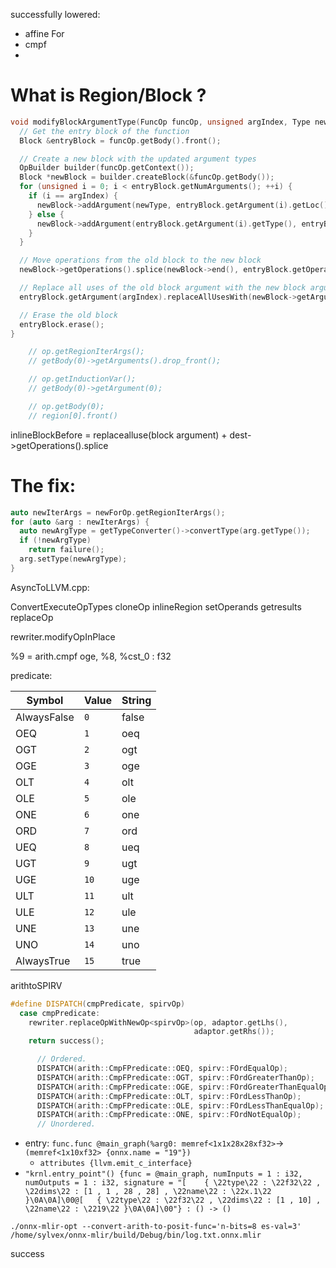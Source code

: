 successfully lowered:
- affine For
- cmpf
- 
# What is Region/Block ?

```cpp
void modifyBlockArgumentType(FuncOp funcOp, unsigned argIndex, Type newType) {
  // Get the entry block of the function
  Block &entryBlock = funcOp.getBody().front();

  // Create a new block with the updated argument types
  OpBuilder builder(funcOp.getContext());
  Block *newBlock = builder.createBlock(&funcOp.getBody());
  for (unsigned i = 0; i < entryBlock.getNumArguments(); ++i) {
    if (i == argIndex) {
      newBlock->addArgument(newType, entryBlock.getArgument(i).getLoc());
    } else {
      newBlock->addArgument(entryBlock.getArgument(i).getType(), entryBlock.getArgument(i).getLoc());
    }
  }

  // Move operations from the old block to the new block
  newBlock->getOperations().splice(newBlock->end(), entryBlock.getOperations());

  // Replace all uses of the old block argument with the new block argument
  entryBlock.getArgument(argIndex).replaceAllUsesWith(newBlock->getArgument(argIndex));

  // Erase the old block
  entryBlock.erase();
}
```

```cpp
    // op.getRegionIterArgs();
    // getBody(0)->getArguments().drop_front();

    // op.getInductionVar();
    // getBody(0)->getArgument(0);

    // op.getBody(0);
    // region[0].front()
```

inlineBlockBefore = replacealluse(block argument) + dest->getOperations().splice

# The fix:
```cpp
auto newIterArgs = newForOp.getRegionIterArgs();
for (auto &arg : newIterArgs) {
  auto newArgType = getTypeConverter()->convertType(arg.getType());
  if (!newArgType)
	return failure();
  arg.setType(newArgType);
}
```

AsyncToLLVM.cpp:

ConvertExecuteOpTypes
cloneOp
inlineRegion
setOperands
getresults
replaceOp

rewriter.modifyOpInPlace

%9 = arith.cmpf oge, %8, %cst_0 : f32

predicate:

| Symbol      | Value | String |
| ----------- | ----- | ------ |
| AlwaysFalse | `0`   | false  |
| OEQ         | `1`   | oeq    |
| OGT         | `2`   | ogt    |
| OGE         | `3`   | oge    |
| OLT         | `4`   | olt    |
| OLE         | `5`   | ole    |
| ONE         | `6`   | one    |
| ORD         | `7`   | ord    |
| UEQ         | `8`   | ueq    |
| UGT         | `9`   | ugt    |
| UGE         | `10`  | uge    |
| ULT         | `11`  | ult    |
| ULE         | `12`  | ule    |
| UNE         | `13`  | une    |
| UNO         | `14`  | uno    |
| AlwaysTrue  | `15`  | true   |

arithtoSPIRV
```cpp
#define DISPATCH(cmpPredicate, spirvOp)                                        \
  case cmpPredicate:                                                           \
    rewriter.replaceOpWithNewOp<spirvOp>(op, adaptor.getLhs(),                 \
                                         adaptor.getRhs());                    \
    return success();

      // Ordered.
      DISPATCH(arith::CmpFPredicate::OEQ, spirv::FOrdEqualOp);
      DISPATCH(arith::CmpFPredicate::OGT, spirv::FOrdGreaterThanOp);
      DISPATCH(arith::CmpFPredicate::OGE, spirv::FOrdGreaterThanEqualOp);
      DISPATCH(arith::CmpFPredicate::OLT, spirv::FOrdLessThanOp);
      DISPATCH(arith::CmpFPredicate::OLE, spirv::FOrdLessThanEqualOp);
      DISPATCH(arith::CmpFPredicate::ONE, spirv::FOrdNotEqualOp);
      // Unordered.

```

- entry: `func.func @main_graph(%arg0: memref<1x1x28x28xf32>`-> `(memref<1x10xf32> {onnx.name = "19"})`
	- `attributes {llvm.emit_c_interface}`
- `"krnl.entry_point"() {func = @main_graph, numInputs = 1 : i32, numOutputs = 1 : i32, signature = "[    { \22type\22 : \22f32\22 , \22dims\22 : [1 , 1 , 28 , 28] , \22name\22 : \22x.1\22 }\0A\0A]\00@[   { \22type\22 : \22f32\22 , \22dims\22 : [1 , 10] , \22name\22 : \2219\22 }\0A\0A]\00"} : () -> ()`

`./onnx-mlir-opt --convert-arith-to-posit-func='n-bits=8 es-val=3' /home/sylvex/onnx-mlir/build/Debug/bin/log.txt.onnx.mlir`

success